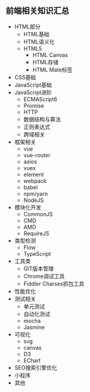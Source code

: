 ## 前端相关知识汇总

- HTML部分
  - HTML基础
  - HTML语义化
  - HTML5
    - HTML Canvas
    - HTML存储
    - HTML Mate标签
- CSS基础
- JavaScript基础
- JavaScript进阶
  - ECMAScript6
  - Promise
  - HTTP
  - 数据结构与算法
  - 正则表达式
  - 跨域相关
- 框架相关
  - vue
  - vue-router
  - axios
  - vuex
  - element
  - webpack
  - babel
  - npm/yarn
  - NodeJS
- 模块化开发
  - CommonJS
  - CMD
  - AMD
  - RequireJS
- 类型检测
  - Flow
  - TypeScript
- 工具类
  - GIT版本管理
  - Chrome调试工具
  - Fiddler Charses抓包工具
- 性能优化
- 测试相关
  - 单元测试
  - 自动化测试
  - mocha
  - Jasmine
- 可视化
  - svg
  - canvas
  - D3
  - EChart
- SEO搜索引擎优化
- 小程序
- 其他
